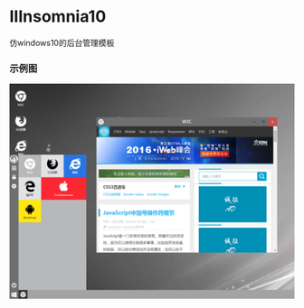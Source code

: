 # IIInsomnia10
仿windows10的后台管理模板

### 示例图
![image](https://github.com/IIInsomnia/IIInsomnia10/raw/master/view.png)
